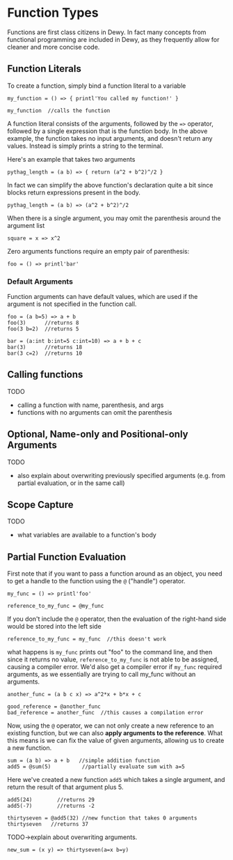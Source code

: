 # Function Types

Functions are first class citizens in Dewy. In fact many concepts from functional programming are included in Dewy, as they frequently allow for cleaner and more concise code.

## Function Literals

To create a function, simply bind a function literal to a variable

```dewy
my_function = () => { printl'You called my function!' }

my_function  //calls the function
```

A function literal consists of the arguments, followed by the `=>` operator, followed by a single expression that is the function body. In the above example, the function takes no input arguments, and doesn't return any values. Instead is simply prints a string to the terminal.

Here's an example that takes two arguments

```dewy
pythag_length = (a b) => { return (a^2 + b^2)^/2 }
```

In fact we can simplify the above function's declaration quite a bit since blocks return expressions present in the body.

```dewy
pythag_length = (a b) => (a^2 + b^2)^/2
```

When there is a single argument, you may omit the parenthesis around the argument list

```dewy
square = x => x^2
```

Zero arguments functions require an empty pair of parenthesis:

```dewy
foo = () => printl'bar'
```

### Default Arguments

Function arguments can have default values, which are used if the argument is not specified in the function call.

```dewy
foo = (a b=5) => a + b
foo(3)      //returns 8
foo(3 b=2)  //returns 5

bar = (a:int b:int=5 c:int=10) => a + b + c
bar(3)      //returns 18
bar(3 c=2)  //returns 10
```

## Calling functions

TODO

- calling a function with name, parenthesis, and args
- functions with no arguments can omit the parenthesis

## Optional, Name-only and Positional-only Arguments

TODO

- also explain about overwriting previously specified arguments (e.g. from partial evaluation, or in the same call)

## Scope Capture

TODO

- what variables are available to a function's body

## Partial Function Evaluation

First note that if you want to pass a function around as an object, you need to get a handle to the function using the `@` ("handle") operator.

```dewy
my_func = () => printl'foo'

reference_to_my_func = @my_func
```

If you don't include the `@` operator, then the evaluation of the right-hand side would be stored into the left side

```dewy
reference_to_my_func = my_func  //this doesn't work
```

what happens is `my_func` prints out "foo" to the command line, and then since it returns no value, `reference_to_my_func` is not able to be assigned, causing a compiler error. We'd also get a compiler error if `my_func` required arguments, as we essentially are trying to call my_func without an arguments.

```dewy
another_func = (a b c x) => a^2*x + b*x + c

good_reference = @another_func
bad_reference = another_func  //this causes a compilation error
```

Now, using the `@` operator, we can not only create a new reference to an existing function, but we can also **apply arguments to the reference**. What this means is we can fix the value of given arguments, allowing us to create a new function.

```dewy
sum = (a b) => a + b   //simple addition function
add5 = @sum(5)          //partially evaluate sum with a=5
```

Here we've created a new function `add5` which takes a single argument, and return the result of that argument plus 5.

```dewy
add5(24)        //returns 29
add5(-7)        //returns -2

thirtyseven = @add5(32) //new function that takes 0 arguments
thirtyseven   //returns 37
```

TODO->explain about overwriting arguments.

```dewy
new_sum = (x y) => thirtyseven(a=x b=y)
```
